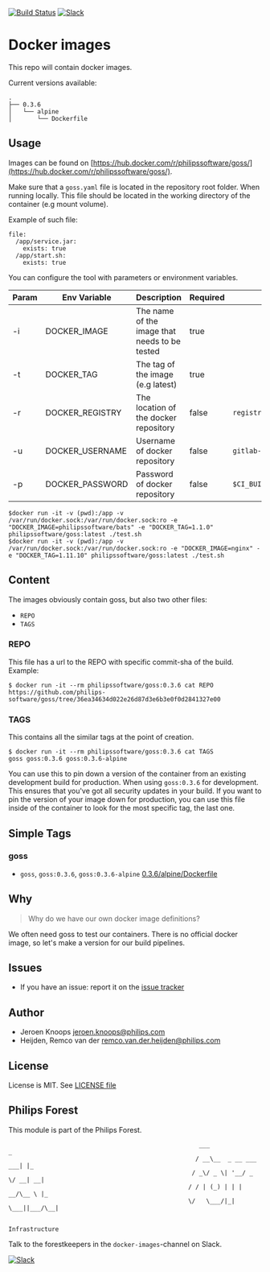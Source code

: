 [![Build Status](https://travis-ci.com/philips-software/goss.svg?branch=master)](https://travis-ci.com/philips-software/goss)
[![Slack](https://philips-software-slackin.now.sh/badge.svg)](https://philips-software-slackin.now.sh)

# Docker images

This repo will contain docker images.

Current versions available:
```
.
├── 0.3.6
│   └── alpine
│       └── Dockerfile
```
## Usage

Images can be found on [https://hub.docker.com/r/philipssoftware/goss/](https://hub.docker.com/r/philipssoftware/goss/).

Make sure that a `goss.yaml` file is located in the repository root folder.
When running locally. This file should be located in the working directory of the container (e.g mount volume).

Example of such file:

```
file:
  /app/service.jar:
    exists: true
  /app/start.sh:
    exists: true

```

You can configure the tool with parameters or environment variables.

Param | Env Variable    | Description                                   | Required  | Default
------|-----------------|-----------------------------------------------|-----------|-------------------------
-i    | DOCKER_IMAGE    | The name of the image that needs to be tested | true      |
-t    | DOCKER_TAG      | The tag of the image (e.g latest)             | true      |
-r    | DOCKER_REGISTRY | The location of the docker repository         | false     | `registry.hub.docker.com` 
-u    | DOCKER_USERNAME | Username of docker repository                 | false     | `gitlab-ci-token` 
-p    | DOCKER_PASSWORD | Password of docker repository                 | false     | `$CI_BUILD_TOKEN`


```
$docker run -it -v (pwd):/app -v /var/run/docker.sock:/var/run/docker.sock:ro -e "DOCKER_IMAGE=philipssoftware/bats" -e "DOCKER_TAG=1.1.0" philipssoftware/goss:latest ./test.sh
$docker run -it -v (pwd):/app -v /var/run/docker.sock:/var/run/docker.sock:ro -e "DOCKER_IMAGE=nginx" -e "DOCKER_TAG=1.11.10" philipssoftware/goss:latest ./test.sh

```


## Content

The images obviously contain goss, but also two other files:
- `REPO`
- `TAGS`

### REPO

This file has a url to the REPO with specific commit-sha of the build.
Example: 

```
$ docker run -it --rm philipssoftware/goss:0.3.6 cat REPO
https://github.com/philips-software/goss/tree/36ea34634d022e26d87d3e6b3e0f0d2841327e00
```

### TAGS

This contains all the similar tags at the point of creation. 

```
$ docker run -it --rm philipssoftware/goss:0.3.6 cat TAGS
goss goss:0.3.6 goss:0.3.6-alpine
```

You can use this to pin down a version of the container from an existing development build for production. When using `goss:0.3.6` for development. This ensures that you've got all security updates in your build. If you want to pin the version of your image down for production, you can use this file inside of the container to look for the most specific tag, the last one.

## Simple Tags

### goss
- `goss`, `goss:0.3.6`, `goss:0.3.6-alpine` [0.3.6/alpine/Dockerfile](0.3.6/alpine/Dockerfile)

## Why

> Why do we have our own docker image definitions?

We often need goss to test our containers. There is no official docker image, so let's make a version for our build pipelines.

## Issues

- If you have an issue: report it on the [issue tracker](https://github.com/philips-software/goss/issues)

## Author

- Jeroen Knoops <jeroen.knoops@philips.com>
- Heijden, Remco van der <remco.van.der.heijden@philips.com>

## License

License is MIT. See [LICENSE file](LICENSE.md)

## Philips Forest

This module is part of the Philips Forest.

```
                                                     ___                   _
                                                    / __\__  _ __ ___  ___| |_
                                                   / _\/ _ \| '__/ _ \/ __| __|
                                                  / / | (_) | | |  __/\__ \ |_
                                                  \/   \___/|_|  \___||___/\__|  

                                                                 Infrastructure
```

Talk to the forestkeepers in the `docker-images`-channel on Slack.

[![Slack](https://philips-software-slackin.now.sh/badge.svg)](https://philips-software-slackin.now.sh)
